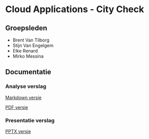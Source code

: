 # Cloud Applications - City Check

## Groepsleden
* Brent Van Tilborg
* Stijn Van Engelgem
* Elke Renard
* Mirko Messina

## Documentatie

### Analyse verslag
[Markdown versie](doc/README.md)

[PDF versie](doc/CAPP_Verslag.pdf)

### Presentatie verslag
[PPTX versie](doc/Pitch.pptx)